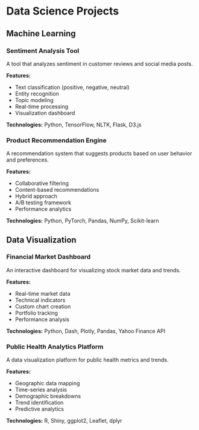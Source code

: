 # Data Science Projects

## Machine Learning

### Sentiment Analysis Tool
A tool that analyzes sentiment in customer reviews and social media posts.

**Features:**
- Text classification (positive, negative, neutral)
- Entity recognition
- Topic modeling
- Real-time processing
- Visualization dashboard

**Technologies:** Python, TensorFlow, NLTK, Flask, D3.js

### Product Recommendation Engine
A recommendation system that suggests products based on user behavior and preferences.

**Features:**
- Collaborative filtering
- Content-based recommendations
- Hybrid approach
- A/B testing framework
- Performance analytics

**Technologies:** Python, PyTorch, Pandas, NumPy, Scikit-learn

## Data Visualization

### Financial Market Dashboard
An interactive dashboard for visualizing stock market data and trends.

**Features:**
- Real-time market data
- Technical indicators
- Custom chart creation
- Portfolio tracking
- Performance analysis

**Technologies:** Python, Dash, Plotly, Pandas, Yahoo Finance API

### Public Health Analytics Platform
A data visualization platform for public health metrics and trends.

**Features:**
- Geographic data mapping
- Time-series analysis
- Demographic breakdowns
- Trend identification
- Predictive analytics

**Technologies:** R, Shiny, ggplot2, Leaflet, dplyr 